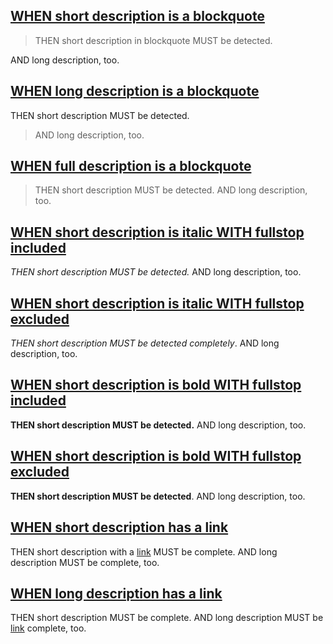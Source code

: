 ## [WHEN short description is a blockquote](#when-short-description-is-a-blockquote)

> THEN short description in blockquote MUST be detected.

AND long description, too.

## [WHEN long description is a blockquote](#when-long-description-is-a-blockquote)

THEN short description MUST be detected.

> AND long description, too.

## [WHEN full description is a blockquote](#when-full-description-is-a-blockquote)

> THEN short description MUST be detected. AND long description, too.

## [WHEN short description is italic WITH fullstop included](#when-short-description-is-italic-with-fullstop-included)

_THEN short description MUST be detected._ AND long description, too.

## [WHEN short description is italic WITH fullstop excluded](#when-short-description-is-italic-with-fullstop-excluded)

_THEN short description MUST be detected completely_. AND long description, too.

## [WHEN short description is bold WITH fullstop included](#when-short-description-is-bold-with-fullstop-included)

**THEN short description MUST be detected.** AND long description, too.

## [WHEN short description is bold WITH fullstop excluded](#when-short-description-is-bold-with-fullstop-excluded)

**THEN short description MUST be detected**. AND long description, too.

## [WHEN short description has a link](#when-short-description-has-a-link)

THEN short description with a [link](./foo.bar) MUST be complete. AND long description MUST be complete, too.

## [WHEN long description has a link](#when-long-description-has-a-link)

THEN short description MUST be complete. AND long description MUST be [link](./foo.bar) complete, too.
